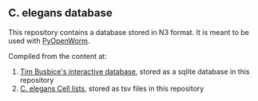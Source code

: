 C. elegans database
--------------------

This repository contains a database stored in N3 format. It is meant to be used with [PyOpenWorm](https://github.com/openworm/PyOpenWorm/tree/alpha0.5).

Compiled from the content at:

1. [Tim Busbice's interactive database](http://www.interintelligence.org/openworm/), stored as a sqlite database in this repository
2. [C. elegans Cell lists](https://docs.google.com/spreadsheet/ccc?key=0Avt3mQaA-HaMdGFnQldkWm9oUmQ3YjZ1LXJ4OHFnR0E&usp=drive_web#gid=1), stored as tsv files in this repository
